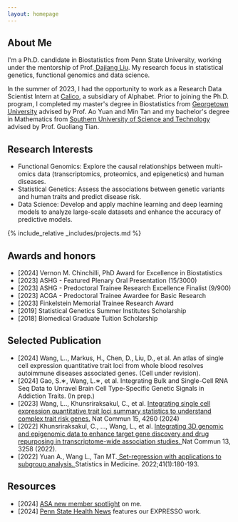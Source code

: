 ```yaml
---
layout: homepage
---
```


## About Me

I'm a Ph.D. candidate in Biostatistics from Penn State University, working under the mentorship of Prof.<a href="https://dajiangliu.blog/" target="_blank"> Dajiang Liu</a>. My research focus in statistical genetics, functional genomics and data science.

In the summer of 2023, I had the opportunity to work as a Research Data Scientist Intern at <a href="https://www.calicolabs.com/" target="_blank"> Calico</a>, a subsidiary of Alphabet. Prior to joining the Ph.D. program, I completed my master's degree in Biostatistics from <a href="https://www.georgetown.edu/" target="_blank"> Georgetown University</a> advised by Prof. Ao Yuan and Min Tan and my bachelor's degree in Mathematics from 
<a href="https://www.sustech.edu.cn/en//" target="_blank"> Southern University of Science and Technology</a> advised by Prof. Guoliang Tian.


## Research Interests
- Functional Genomics: Explore the causal relationships between multi-omics data (transcriptomics, proteomics, and epigenetics) and human diseases.
- Statistical Genetics: Assess the associations between genetic variants and human traits and predict disease risk.
- Data Science: Develop and apply machine learning and deep learning models to analyze large-scale datasets and enhance the accuracy of predictive models.

{% include_relative _includes/projects.md %}

## Awards and honors
- [2024] Vernon M. Chinchilli, PhD Award for Excellence in Biostatistics
- [2023] ASHG - Featured Plenary Oral Presentation (15/3000)
- [2023] ASHG - Predoctoral Trainee Research Excellence Finalist (9/900)
- [2023] ACGA - Predoctoral Trainee Awardee for Basic Research
- [2023] Finkelstein Memorial Trainee Research Award
- [2019] Statistical Genetics Summer Institutes Scholarship
- [2018] Biomedical Graduate Tuition Scholarship

## Selected Publication
- [2024] Wang, L.., Markus, H., Chen, D., Liu, D., et al. An atlas of single cell expression quantitative trait loci from whole blood resolves autoimmune diseases associated genes. (Cell under revision). 
- [2024] Gao, S.∗, Wang, L.∗, et al. Integrating Bulk and Single-Cell RNA Seq Data to Unravel Brain Cell Type-Specific Genetic Signals in Addiction Traits. (In prep.) 
- [2023] Wang, L.., Khunsriraksakul, C., et al. <a href="https://www.nature.com/articles/s41467-024-48143-1" target="_blank"> Integrating single cell expression quantitative trait loci summary statistics to understand complex trait risk genes.</a>  Nat Commun 15, 4260 (2024) 
- [2022] Khunsriraksakul, C., ..., Wang, L., et al. <a href="https://www.nature.com/articles/s41467-022-30956-7" target="_blank"> Integrating 3D genomic and epigenomic data to enhance target gene discovery and drug repurposing in transcriptome-wide association studies. </a> Nat Commun 13, 3258 (2022).
- [2022] Yuan A., Wang L., Tan MT.<a href="https://onlinelibrary.wiley.com/doi/abs/10.1002/sim.9229" target="_blank"> Set-regression with applications to subgroup analysis. </a> Statistics in Medicine. 2022;41(1):180-193.

## Resources
- [2024] <a href="https://magazine.amstat.org/blog/2024/08/01/lidawang/" target="_blank"> ASA new member spotlight</a> on me. 
- [2024] <a href="https://www.psu.edu/news/research/story/new-ai-algorithm-may-improve-autoimmune-disease-prediction-and-therapies/" target="_blank"> Penn State Health News</a> features our EXPRESSO work.
